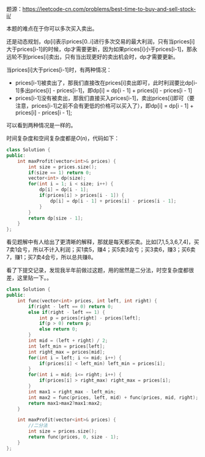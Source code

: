 题源：https://leetcode-cn.com/problems/best-time-to-buy-and-sell-stock-ii/

本题的难点在于你可以多次买入卖出。

还是动态规划，dp[i]表示prices[0..i]进行多次交易的最大利润，只有当prices[i]大于prices[i-1]的时候，dp才需要更新，因为如果prices[i]小于prices[i-1]，那永远轮不到prices[i]卖出，只有当出现更好的卖出机会时，dp才需要更新。

当prices[i]大于prices[i-1]时，有两种情况：

- prices[i-1]被卖出了，那我们直接改在prices[i]卖出即可，此时利润要比dp[i-1]多出prices[i] - prices[i-1]，即dp[i] = dp[i - 1] + prices[i] - prices[i - 1]
- prices[i-1]没有被卖出，那我们直接买入prices[i-1]，卖出prices[i]即可（要注意，prices[i-1]之前不会有更低的价格可以买入了），即dp[i] = dp[i - 1] + prices[i] - prices[i - 1];

可以看到两种情况是一样的。

时间复杂度和空间复杂度都是$O(n)$，代码如下：

```c++
class Solution {
public:
    int maxProfit(vector<int>& prices) {
        int size = prices.size();
        if(size == 1) return 0;
        vector<int> dp(size);
        for(int i = 1; i < size; i++) {
            dp[i] = dp[i - 1];
            if(prices[i] > prices[i - 1]) {
                dp[i] = dp[i - 1] + prices[i] - prices[i - 1];
            }
        }
        return dp[size - 1];
    }
};
```

看见题解中有人给出了更清晰的解释，那就是每天都买卖。比如[7,1,5,3,6,7,4]，买7卖1会亏，所以不计入利润；买1卖5，赚4；买5卖3会亏；买3卖6，赚3；买6卖7，赚1；买7卖4会亏，所以总共赚8。

看了下提交记录，发现我半年前做过这题，用的居然是二分法，时空复杂度都很差，这里贴一下。。

```c++
class Solution {
public:
    int func(vector<int> prices, int left, int right) {
        if(right - left == 0) return 0;
        else if(right - left == 1) {
            int p = prices[right] - prices[left];
            if(p > 0) return p;
            else return 0;
        }
        int mid = (left + right) / 2;
        int left_min = prices[left];
        int right_max = prices[mid];
        for(int i = left; i <= mid; i++) {
            if(prices[i] < left_min) left_min = prices[i];
        }
        for(int i = mid; i<= right; i++) {
            if(prices[i] > right_max) right_max = prices[i];
        }
        int max1 = right_max - left_min;
        int max2 = func(prices, left, mid) + func(prices, mid, right);
        return max1>max2?max1:max2;
    }

    int maxProfit(vector<int>& prices) {
        //二分法
        int size = prices.size();
        return func(prices, 0, size - 1);
    }
};
```

